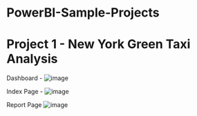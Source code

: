# PowerBI-Sample-Projects

# Project 1 - New York Green Taxi Analysis

Dashboard -
![image](https://github.com/arpitara/PowerBI-Sample-Projects/assets/46986493/33a4142e-8df9-40e9-9ab7-1874e79ffdd0)

Index Page - 
![image](https://github.com/arpitara/PowerBI-Sample-Projects/assets/46986493/12be1dd6-210c-4ead-8577-7e15d1008d67)

Report Page 
![image](https://github.com/arpitara/PowerBI-Sample-Projects/assets/46986493/d98aecb0-4e9e-4cf0-8178-42a8e0636473)


